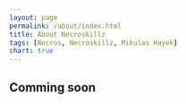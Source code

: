 ```yaml
---
layout: page
permalink: /about/index.html
title: About Necroskillz
tags: [Necros, Necroskillz, Mikulas Hayek]
chart: true
---
```


## Comming soon